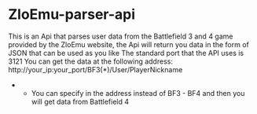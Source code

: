 # ZloEmu-parser-api
This is an Api that parses user data from the Battlefield 3 and 4 game provided by the ZloEmu website, the Api will return you data in the form of JSON that can be used as you like
The standard port that the API uses is 3121
You can get the data at the following address: http://your_ip:your_port/BF3(*)/User/PlayerNickname
* - You can specify in the address instead of BF3 - BF4 and then you will get data from Battlefield 4
